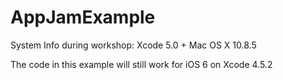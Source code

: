 AppJamExample
=============

System Info during workshop: Xcode 5.0 + Mac OS X 10.8.5

The code in this example will still work for iOS 6 on Xcode 4.5.2
